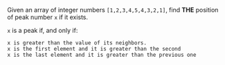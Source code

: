 Given an array of integer numbers `[1,2,3,4,5,4,3,2,1]`, find **THE** position of peak number `x` if it exists.

`x` is a peak if, and only if:
    
    x is greater than the value of its neighbors.
    x is the first element and it is greater than the second
    x is the last element and it is greater than the previous one 
    
    
